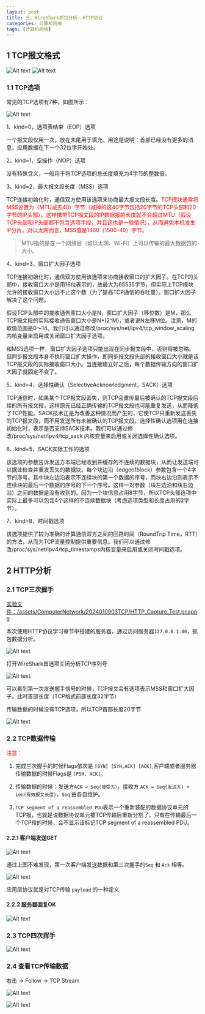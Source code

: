 ```yaml
---
layout: post
title: 三、WireShark抓包分析——HTTP协议
categories: 计算机网络
tags: [计算机网络]
---
```


## 1 TCP报文格式

![Alt text](/assets/ComputerNetwork/2024010903TCP/image-5.png)
![Alt text](/assets/ComputerNetwork/2024010903TCP/image-6.png)

### 1.1 TCP选项

常见的TCP选项有7种，如图所示：

![Alt text](/assets/ComputerNetwork/2024010903TCP/image-7.png)

​1、kind=0，选项表结束（EOP）选项

一个报文段仅用一次。放在末尾用于填充，用途是说明：首部已经没有更多的消息，应用数据在下一个32位字开始处。

2、kind=1，空操作（NOP）选项

没有特殊含义，一般用于将TCP选项的总长度填充为4字节的整数倍。

3、kind=2，最大报文段长度（MSS）选项

TCP连接初始化时，通信双方使用该选项来协商最大报文段长度。<font color='red'>TCP模块通常将MSS设置为（MTU减去40）字节（减掉的这40字节包括20字节的TCP头部和20字节的IP头部）。这样携带TCP报文段的IP数据报的长度就不会超过MTU（假设TCP头部和IP头部都不包含选项字段，并且这也是一般情况），从而避免本机发生IP分片。对以太网而言，MSS值是1460（1500-40）字节。</font>

>MTU指的是在一个网络层（如以太网、Wi-Fi）上可以传输的最大数据包的大小。

4、kind=3，窗口扩大因子选项

TCP连接初始化时，通信双方使用该选项来协商接收窗口的扩大因子。在TCP的头部中，接收窗口大小是用16位表示的，故最大为65535字节，但实际上TCP模块允许的接收窗口大小远不止这个数（为了提高TCP通信的吞吐量）。窗口扩大因子解决了这个问题。

假设TCP头部中的接收通告窗口大小是N，窗口扩大因子（移位数）是M，那么TCP报文段的实际接收通告窗口大小是N*(2^M)，或者说N左移M位。注意，M的取值范围是0～14。我们可以通过修改/proc/sys/net/ipv4/tcp_window_scaling内核变量来启用或关闭窗口扩大因子选项。

和MSS选项一样，窗口扩大因子选项只能出现在同步报文段中，否则将被忽略。但同步报文段本身不执行窗口扩大操作，即同步报文段头部的接收窗口大小就是该TCP报文段的实际接收窗口大小。当连接建立好之后，每个数据传输方向的窗口扩大因子就固定不变了。

5、kind=4，选择性确认（SelectiveAcknowledgment，SACK）选项

TCP通信时，如果某个TCP报文段丢失，则TCP会重传最后被确认的TCP报文段后续的所有报文段，这样原先已经正确传输的TCP报文段也可能重复发送，从而降低了TCP性能。SACK技术正是为改善这种情况而产生的，它使TCP只重新发送丢失的TCP报文段，而不用发送所有未被确认的TCP报文段。选择性确认选项用在连接初始化时，表示是否支持SACK技术。我们可以通过修改/proc/sys/net/ipv4/tcp_sack 内核变量来启用或关闭选择性确认选项。

6、kind=5，SACK实际工作的选项

该选项的参数告诉发送方本端已经收到并缓存的不连续的数据块，从而让发送端可以据此检查并重发丢失的数据块。每个块边沿（edgeofblock）参数包含一个4字节的序号。其中块左边沿表示不连续块的第一个数据的序号，而块右边沿则表示不连续块的最后一个数据的序号的下一个序号。这样一对参数（块左边沿和块右边沿）之间的数据是没有收到的。因为一个块信息占用8字节，所以TCP头部选项中实际上最多可以包含4个这样的不连续数据块（考虑选项类型和长度占用的2字节）。

7、kind=8，时间戳选项

该选项提供了较为准确的计算通信双方之间的回路时间（RoundTrip Time，RTT）的方法，从而为TCP流量控制提供重要信息。我们可以通过修改/proc/sys/net/ipv4/tcp_timestamps内核变量来启用或关闭时间戳选项。

## 2 HTTP分析

### 2.1 TCP三次握手

[实验文件：/assets/ComputerNetwork/2024010903TCP/HTTP_Capture_Test.pcapng](/assets/ComputerNetwork/2024010903TCP/HTTP_Capture_Test.pcapng)

本次使用HTTP协议学习章节中搭建的服务器，通过访问服务器`127.0.0.1:80`，抓包数据分析。

![Alt text](/assets/ComputerNetwork/2024010903TCP/image.png)

打开WireShark首选项关闭分析TCP序列号

![Alt text](/assets/ComputerNetwork/2024010903TCP/image-1.png)

可以看到第一次发送握手信号的时候，TCP报文会有选项表示MSS和窗口扩大因子。此时首部长度（TCP格式前部长度32字节）

传输数据的时候没有TCP选项，所以TCP首部长度20字节

![Alt text](/assets/ComputerNetwork/2024010903TCP/image-2.png)

### 2.2 TCP数据传输

<font color='red'>注意：</font>

1. 完成三次握手的时候Flags依次是 `[SYN] [SYN,ACK] [ACK]`,客户端或者服务器传输数据的时候Flags是 `[PSH, ACK]`。
2. 传输数据的时候：发送方`ACK = Seq(接受方）`，接收方 `ACK = Seq(发送方) + Len(有效报文长度)`，`Seq` 由各自维护。

3. `TCP segment of a reassembled PDU`表示一个重新装配的数据协议单元的TCP报，也就是说数据协议单元被TCP传输层重新分割了。只有在传输最后一个TCP段的时候，会不显示该标记TCP segment of a reassembled PDU。

#### 2.2.1 客户端发送GET
![Alt text](/assets/ComputerNetwork/2024010903TCP/image-3.png)

通过上图不难发现，第一次客户端发送数据和第三次握手的`Seq` 和 `Ack` 相等。

![Alt text](/assets/ComputerNetwork/2024010903TCP/image-4.png)

应用层协议就是对TCP传输 `payload` 的一种定义

#### 2.2.2 服务器回复OK

![Alt text](/assets/ComputerNetwork/2024010903TCP/服务器回复.png)

### 2.3 TCP四次挥手

![Alt text](/assets/ComputerNetwork/2024010903TCP/HTTP四次挥手.png)

### 2.4 查看TCP传输数据

右击 -> Follow -> TCP Stream

![Alt text](/assets/ComputerNetwork/2024010903TCP/右击Follow.png)

![Alt text](/assets/ComputerNetwork/2024010903TCP/查看不同TCP流.png)

